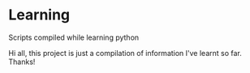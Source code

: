 # Learning
Scripts compiled while learning python

Hi all, this project is just a compilation of information I've learnt so far. Thanks!
